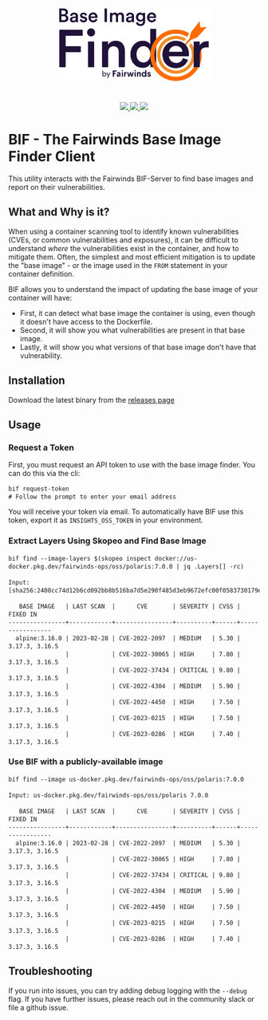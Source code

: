 <div align="center">
    <img src="/img/bif-logo.svg" height="150" alt="Base Image Finder" style="padding-bottom: 20px" class="no-border" />
    <br>
    <br>
    <a href="https://github.com/FairwindsOps/bif/releases">
        <img src="https://img.shields.io/github/v/release/FairwindsOps/bif" class="no-border" />
    </a>
    <a href="https://bif.docs.fairwinds.com">
        <img src="https://img.shields.io/badge/-docuementation-green" class="no-border" />
    </a>
    <a href="https://join.slack.com/t/fairwindscommunity/shared_invite/zt-e3c6vj4l-3lIH6dvKqzWII5fSSFDi1g">
      <img src="https://img.shields.io/static/v1?label=Slack&message=Join+our+Community&color=4a154b&logo=slack" class="no-border" />
    </a>
</div>

# BIF - The Fairwinds Base Image Finder Client

This utility interacts with the Fairwinds BIF-Server to find base images and report on their vulnerabilities.

## What and Why is it?

When using a container scanning tool to identify known vulnerabilities (CVEs, or common vulnerabilities and exposures), it can be difficult to understand _where_ the vulnerabilities exist in the container, and how to mitigate them. Often, the simplest and most efficient mitigation is to update the "base image" - or the image used in the `FROM` statement in your container definition.

BIF allows you to understand the impact of updating the base image of your container will have:
  * First, it can detect what base image the container is using, even though it doesn't have access to the Dockerfile.
  * Second, it will show you what vulnerabilities are present in that base image.
  * Lastly, it will show you what versions of that base image don't have that vulnerability.

## Installation

Download the latest binary from the [releases page](https://github.com/FairwindsOps/bif/releases/latest)

## Usage

### Request a Token

First, you must request an API token to use with the base image finder. You can do this via the cli:

```
bif request-token
# Follow the prompt to enter your email address
```

You will receive your token via email. To automatically have BIF use this token, export it as `INSIGHTS_OSS_TOKEN` in your environment.

### Extract Layers Using Skopeo and Find Base Image

```
bif find --image-layers $(skopeo inspect docker://us-docker.pkg.dev/fairwinds-ops/oss/polaris:7.0.0 | jq .Layers[] -rc)

Input:  [sha256:2408cc74d12b6cd092bb8b516ba7d5e290f485d3eb9672efc00f0583730179e8]

   BASE IMAGE   | LAST SCAN  |      CVE       | SEVERITY | CVSS |    FIXED IN
----------------+------------+----------------+----------+------+-----------------
  alpine:3.16.0 | 2023-02-28 | CVE-2022-2097  | MEDIUM   | 5.30 | 3.17.3, 3.16.5
                |            | CVE-2022-30065 | HIGH     | 7.80 | 3.17.3, 3.16.5
                |            | CVE-2022-37434 | CRITICAL | 9.80 | 3.17.3, 3.16.5
                |            | CVE-2022-4304  | MEDIUM   | 5.90 | 3.17.3, 3.16.5
                |            | CVE-2022-4450  | HIGH     | 7.50 | 3.17.3, 3.16.5
                |            | CVE-2023-0215  | HIGH     | 7.50 | 3.17.3, 3.16.5
                |            | CVE-2023-0286  | HIGH     | 7.40 | 3.17.3, 3.16.5
```

### Use BIF with a publicly-available image
```
bif find --image us-docker.pkg.dev/fairwinds-ops/oss/polaris:7.0.0

Input: us-docker.pkg.dev/fairwinds-ops/oss/polaris 7.0.0

   BASE IMAGE   | LAST SCAN  |      CVE       | SEVERITY | CVSS |    FIXED IN
----------------+------------+----------------+----------+------+-----------------
  alpine:3.16.0 | 2023-02-28 | CVE-2022-2097  | MEDIUM   | 5.30 | 3.17.3, 3.16.5
                |            | CVE-2022-30065 | HIGH     | 7.80 | 3.17.3, 3.16.5
                |            | CVE-2022-37434 | CRITICAL | 9.80 | 3.17.3, 3.16.5
                |            | CVE-2022-4304  | MEDIUM   | 5.90 | 3.17.3, 3.16.5
                |            | CVE-2022-4450  | HIGH     | 7.50 | 3.17.3, 3.16.5
                |            | CVE-2023-0215  | HIGH     | 7.50 | 3.17.3, 3.16.5
                |            | CVE-2023-0286  | HIGH     | 7.40 | 3.17.3, 3.16.5
```

## Troubleshooting

If you run into issues, you can try adding debug logging with the `--debug` flag. If you have further issues, please reach out in the community slack or file a github issue.
